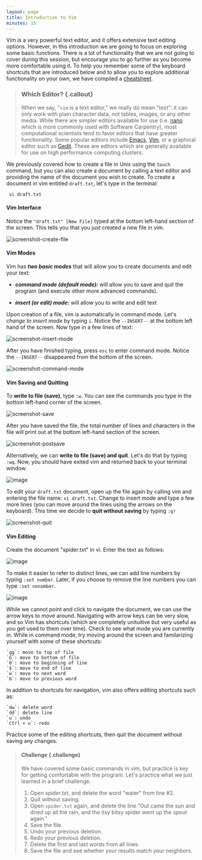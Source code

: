 ```yaml
---
layout: page
title: Introduction to Vim
minutes: 15
---
```


Vim is a very powerful text editor, and it offers extensive text editing options. However, in this introduction we are going to focus on exploring some basic functions. There is a lot of functionality that we are not going to cover during this session, but encourage you to go further as you become more comfortable using it. To help you remember some of the keyboard shortcuts that are introduced below and to allow you to explore additional functionality on your own, we have compiled a [cheatsheet](./VI_CommandReference.pdf).


> ### Which Editor? {.callout}
> 
> When we say, "`vim` is a text editor," we really do mean "text": it can
> only work with plain character data, not tables, images, or any other
> media. While there are simpler editors available for use (i.e. [nano](http://www.nano-editor.org/) which is more commonly 
> used with Software Carpentry), most computational scientists tend to favor editors that have greater functionality. 
> Some popular editors include [Emacs](http://www.gnu.org/software/emacs/),
> [Vim](http://www.vim.org/), or a graphical editor such as
> [Gedit](http://projects.gnome.org/gedit/). These are editors which are generally available for use on 
> high performance computing clusters.


We previously covered how to create a file in Unix using the `touch` command, but you can also create a document by calling a text editor and providing the name of the document you wish to create. To create a document in vim entitled `draft.txt`, let's type in the terminal:

~~~ {.input}
 vi draft.txt
~~~

#### Vim Interface
Notice the `"draft.txt" [New File]` typed at the bottom left-hand section of the screen. This tells you that you just created a new file in vim. 

![screenshot-create-file](https://copy.com/BIqfxjlARvupmqbm)


#### Vim Modes
Vim has **_two basic modes_** that will allow you to create documents and edit your text:   

- **_command mode (default mode):_** will allow you to save and quit the program (and execute other more advanced commands).  

- **_insert (or edit) mode:_** will allow you to write and edit text


Upon creation of a file, vim is automatically in command mode. Let's _change to insert mode_ by typing `i`. Notice the `--INSERT--` at the bottom left hand of the screen. Now type in a few lines of text:

![screenshot-insert-mode](https://copy.com/rJrven7hAC9dUa2N)

After you have finished typing, press `esc` to enter command mode. Notice the `--INSERT--` disappeared from the bottom of the screen.

![screenshot-command-mode](https://copy.com/NWtqS9ykOhL1zhN7) 

#### Vim Saving and Quitting
To **write to file (save)**, type `:w`. You can see the commands you type in the bottom left-hand corner of the screen. 

![screenshot-save](https://copy.com/AT1MzhuAIy8IHEyA)

After you have saved the file, the total number of lines and characters in the file will print out at the bottom left-hand section of the screen.

![screenshot-postsave](https://copy.com/BlGpnkWjXuLI71SC)

Alternatively, we can **write to file (save) and quit**. Let's do that by typing `:wq`. Now, you should have exited vim and returned back to your terminal window.

![image](https://copy.com/Ehv0xQNIn2tCnbsm)

To edit your `draft.txt` document, open up the file again by calling vim and entering the file name: `vi draft.txt`. Change to insert mode and type a few more lines (you can move around the lines using the arrows on the keyboard). This time we decide to **quit without saving** by typing `:q!`
 
![screenshot-quit](https://copy.com/UTCsBsMdGeEuEvVR)


#### Vim Editing
Create the document "spider.txt" in vi. Enter the text as follows: 

![image](https://copy.com/lBAriOH4Cm34cp1M)

To make it easier to refer to distinct lines, we can add line numbers by typing `:set number`. Later, if you choose to remove the line numbers you can type `:set nonumber`.

![image](https://copy.com/8EwFsrNOpLhIeFFy)

While we cannot point and click to navigate the document, we can use the arrow keys to move around. Navigating with arrow keys can be very slow, and so Vim has shortcuts (which are completely unituitive but very useful as you get used to them over time). Check to see what mode you are currently in. While in command mode, try moving around the screen and familarizing yourself with some of these shortcuts:    

	`gg`: move to top of file  
	`G`: move to bottom of file  
	`0`: move to beginning of line  
	`$`: move to end of line  
	`w`: move to next word
	`b`: move to previous word

In addition to shortcuts for navigation, vim also offers editing shortcuts such as:

	`dw`: delete word 
	`dd`: delete line  
	`u`: undo
	`Ctrl + u`: redo
	
Practice some of the editing shortcuts, then quit the document without saving any changes.

> #### Challenge {.challenge}
> We have covered some basic commands in vim, but practice is key for getting comfortable with the program. Let's
> practice what we just learned in a brief challenge.
> 
> 1. Open spider.txt, and delete the word "water" from line #2.
> 2. Quit without saving.
> 3. Open `spider.txt` again, and delete the line "Out came the sun and dried up all the rain, and the itsy bitsy spider went up the spout again." 
> 4. Save the file.
> 5. Undo your previous deletion.
> 6. Redo your previous deletion.
> 7. Delete the first and last words from all lines.
> 8. Save the file and see whether your results match your neighbors.
